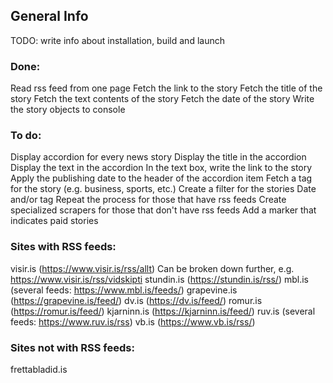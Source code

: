 ## General Info

TODO: write info about installation, build and launch

### Done:
Read rss feed from one page
    Fetch the link to the story
    Fetch the title of the story
    Fetch the text contents of the story
    Fetch the date of the story
Write the story objects to console


### To do:
Display accordion for every news story
    Display the title in the accordion
    Display the text in the accordion
    In the text box, write the link to the story
    Apply the publishing date to the header of the accordion item
Fetch a tag for the story (e.g. business, sports, etc.)
Create a filter for the stories
    Date and/or tag
Repeat the process for those that have rss feeds
Create specialized scrapers for those that don't have rss feeds
Add a marker that indicates paid stories


### Sites with RSS feeds:
visir.is                    (https://www.visir.is/rss/allt)
    Can be broken down further, e.g. https://www.visir.is/rss/vidskipti
stundin.is                  (https://stundin.is/rss/)
mbl.is                      (several feeds: https://www.mbl.is/feeds/)
grapevine.is                (https://grapevine.is/feed/)
dv.is                       (https://dv.is/feed/)
romur.is                    (https://romur.is/feed/)
kjarninn.is                 (https://kjarninn.is/feed/)
ruv.is                      (several feeds: https://www.ruv.is/rss)
vb.is                       (https://www.vb.is/rss/)

### Sites not with RSS feeds:
frettabladid.is
